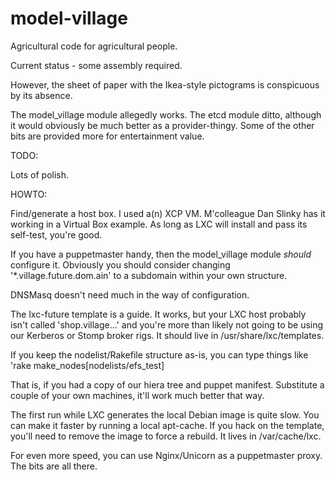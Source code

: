 model-village
=============

Agricultural code for agricultural people.

Current status - some assembly required.

However, the sheet of paper with the Ikea-style pictograms is conspicuous by its absence.

The model_village module allegedly works.
The etcd module ditto, although it would obviously be much better as a provider-thingy.
Some of the other bits are provided more for entertainment value.


TODO:

Lots of polish.

HOWTO:

Find/generate a host box. I used a(n) XCP VM. M'colleague Dan Slinky has it working in a Virtual Box example. As long as
LXC will install and pass its self-test, you're good.

If you have a puppetmaster handy, then the model_village module _should_ configure it. Obviously you should consider
changing '*.village.future.dom.ain' to a subdomain within your own structure.

DNSMasq doesn't need much in the way of configuration.

The lxc-future template is a guide. It works, but your LXC host probably isn't called 'shop.village...' and you're more
than likely not going to be using our Kerberos or Stomp broker rigs. It should live in /usr/share/lxc/templates.

If you keep the nodelist/Rakefile structure as-is, you can type things like 'rake make_nodes[nodelists/efs_test]

That is, if you had a copy of our hiera tree and puppet manifest. Substitute a couple of your own machines, it'll work
much better that way.

The first run while LXC generates the local Debian image is quite slow. You can make it faster by running a local
apt-cache. If you hack on the template, you'll need to remove the image to force a rebuild. It lives in /var/cache/lxc.

For even more speed, you can use Nginx/Unicorn as a puppetmaster proxy. The bits are all there.
